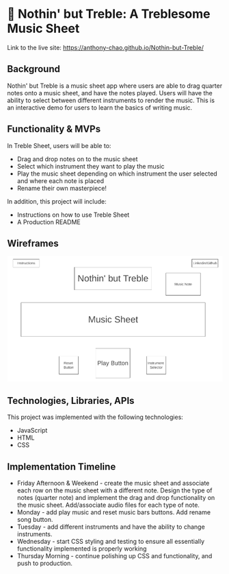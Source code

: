 # :musical_score: Nothin' but Treble: A Treblesome Music Sheet
Link to the live site: https://anthony-chao.github.io/Nothin-but-Treble/

## Background
Nothin' but Treble is a music sheet app where users are able to drag quarter notes onto a music sheet, and have the notes played. Users will have the ability to select between different instruments to render the music. This is an interactive demo for users to learn the basics of writing music.

## Functionality & MVPs
In Treble Sheet, users will be able to:
* Drag and drop notes on to the music sheet
* Select which instrument they want to play the music
* Play the music sheet depending on which instrument the user selected and where each note is placed
* Rename their own masterpiece!

In addition, this project will include:
* Instructions on how to use Treble Sheet
* A Production README

## Wireframes

![Alt text](./src/images/Wireframe.png?raw=true "Nothin but Treble - wireframe")


## Technologies, Libraries, APIs
This project was implemented with the following technologies:
* JavaScript
* HTML
* CSS

## Implementation Timeline

* Friday Afternoon & Weekend - create the music sheet and associate each row on the music sheet with a different note. Design the type of notes (quarter note) and implement the drag and drop functionality on the music sheet. Add/associate audio files for each type of note.
* Monday - add play music and reset music bars buttons. Add rename song button.
* Tuesday - add different instruments and have the ability to change instruments. 
* Wednesday - start CSS styling and testing to ensure all essentially functionality implemented is properly working
* Thursday Morning - continue polishing up CSS and functionality, and push to production.

